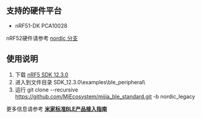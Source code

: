 ## 支持的硬件平台

* nRF51-DK PCA10028

nRF52硬件请参考 [nordic 分支](https://github.com/MiEcosystem/mijia_ble_standard/tree/nordic)

## 使用说明

1. 下载 [nRF5 SDK 12.3.0](https://www.nordicsemi.com/Software-and-Tools/Software/nRF5-SDK/Download#infotabs)
2. 进入到文件目录 SDK_12.3.0\examples\ble_peripheral\
3. 运行 git clone --recursive https://github.com/MiEcosystem/mijia_ble_standard.git -b nordic_legacy

更多信息请参考 [**米家标准BLE产品接入指南**](https://github.com/MiEcosystem/miio_open/blob/master/ble/02-标准BLE接入开发.md)
